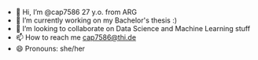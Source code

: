 - 👋 Hi, I’m @cap7586 27 y.o. from ARG
- 🌱 I’m currently working on my Bachelor's thesis :) 
- 💞️ I’m looking to collaborate on Data Science and Machine Learning stuff
- 📫 How to reach me cap7586@thi.de
- 😄 Pronouns: she/her
